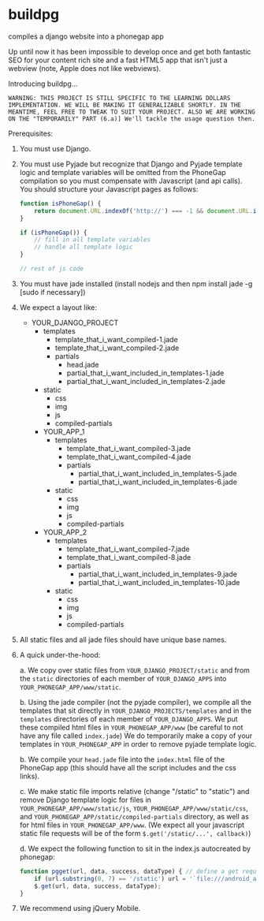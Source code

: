 buildpg
=======

compiles a django website into a phonegap app

Up until now it has been impossible to develop once and get both fantastic SEO for your content rich site and a fast HTML5 app that isn't just a webview (note, Apple does not like webviews). 

Introducing buildpg...

`WARNING: THIS PROJECT IS STILL SPECIFIC TO THE LEARNING DOLLARS IMPLEMENTATION. WE WILL BE MAKING IT GENERALIZABLE SHORTLY. IN THE MEANTIME, FEEL FREE TO TWEAK TO SUIT YOUR PROJECT. ALSO WE ARE WORKING ON THE "TEMPORARILY" PART (6.a)] We'll tackle the usage question then.`

Prerequisites:

1. You must use Django.

2. You must use Pyjade but recognize that Django and Pyjade template logic and template variables will be omitted from the PhoneGap compilation so you must compensate with Javascript (and api calls). You should structure your Javascript pages as follows:
    
    ```javascript
    function isPhoneGap() {
        return document.URL.indexOf('http://') === -1 && document.URL.indexOf('https://') === -1;
    }

    if (isPhoneGap()) {
        // fill in all template variables
        // handle all template logic
    }

    // rest of js code
    ```

3. You must have jade installed (install nodejs and then npm install jade -g [sudo if necessary])

4. We expect a layout like:

    - YOUR_DJANGO_PROJECT
        - templates
            - template_that_i_want_compiled-1.jade
            - template_that_i_want_compiled-2.jade
            - partials
                - head.jade
                - partial_that_i_want_included_in_templates-1.jade
                - partial_that_i_want_included_in_templates-2.jade
        - static
            - css
            - img
            - js
            - compiled-partials
        - YOUR_APP_1
            - templates
                - template_that_i_want_compiled-3.jade
                - template_that_i_want_compiled-4.jade
                - partials
                    - partial_that_i_want_included_in_templates-5.jade
                    - partial_that_i_want_included_in_templates-6.jade
            - static
                - css
                - img
                - js
                - compiled-partials
        - YOUR_APP_2
            - templates
                - template_that_i_want_compiled-7.jade
                - template_that_i_want_compiled-8.jade
                - partials
                    - partial_that_i_want_included_in_templates-9.jade
                    - partial_that_i_want_included_in_templates-10.jade
            - static
                - css
                - img
                - js
                - compiled-partials

5. All static files and all jade files should have unique base names.

6. A quick under-the-hood:
    
    a. We copy over static files from `YOUR_DJANGO_PROJECT/static` and from the `static` directories of each member of `YOUR_DJANGO_APPS` into `YOUR_PHONEGAP_APP/www/static`.
    
    b. Using the jade compiler (not the pyjade compiler), we compile all the templates that sit directly in `YOUR_DJANGO_PROJECTS/templates` and in the `templates` directories of each member of `YOUR_DJANGO_APPS`. We put these compiled html files in `YOUR_PHONEGAP_APP/www` (be careful to not have any file called `index.jade`) We do temporarily make a copy of your templates in `YOUR_PHONEGAP_APP` in order to remove pyjade template logic.
    
    b. We compile your `head.jade` file into the `index.html` file of the PhoneGap app (this should have all the script includes and the css links).
    
    c. We make static file imports relative (change "/static" to "static") and remove Django template logic for files in `YOUR_PHONEGAP_APP/www/static/js`, `YOUR_PHONEGAP_APP/www/static/css`, and `YOUR_PHONEGAP_APP/static/compiled-partials` directory, as well as for html files in `YOUR_PHONEGAP_APP/www`. (We expect all your javascript static file requests will be of the form `$.get('/static/...', callback)`)
    
    d. We expect the following function to sit in the index.js autocreated by phonegap:

    ```javascript
    function pgget(url, data, success, dataType) { // define a get request that removes the slash from /static gets, http://api.jquery.com/jquery.get/
        if (url.substring(0, 7) == '/static') url = '`file:///android_asset/www/`' + url.substring(1);
        $.get(url, data, success, dataType);
    }
    ```

7. We recommend using jQuery Mobile.
